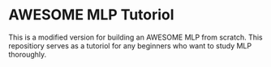 # AWESOME MLP Tutoriol

This is a modified version for building an AWESOME MLP from scratch. This repositiory serves as a tutoriol for any beginners who want to study MLP thoroughly.